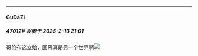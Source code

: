 ﻿
*****

####  GuDaZi  
##### 47012#       发表于 2025-2-13 21:01

哥伦布这立绘，画风真是另一个世界啊<img src="https://static.saraba1st.com/image/smiley/face2017/068.png" referrerpolicy="no-referrer">

